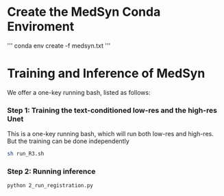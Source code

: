 # Create the MedSyn Conda Enviroment
'''
conda env create -f medsyn.txt
'''
# Training and Inference of MedSyn

We offer a one-key running bash, listed as follows:

### Step 1: Training the text-conditioned low-res and the high-res Unet
This is a one-key running bash, which will run both low-res and high-res. But the training can be done independently
```bash
sh run_R3.sh
```

### Step 2: Running inference

```bash
python 2_run_registration.py
```
